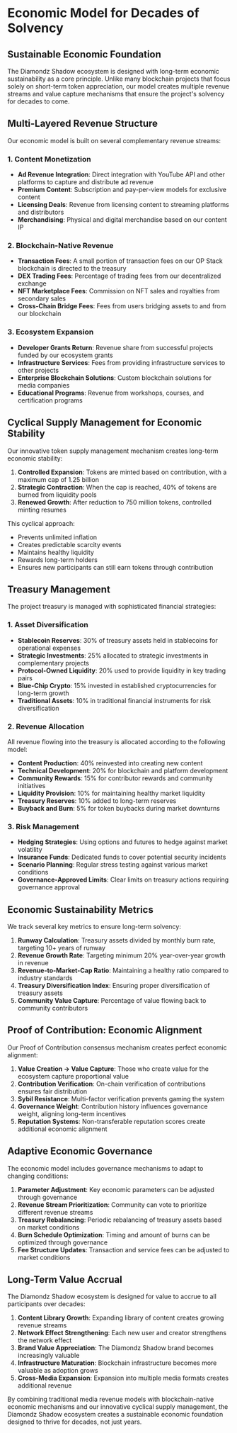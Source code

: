 # Economic Model for Decades of Solvency

## Sustainable Economic Foundation

The Diamondz Shadow ecosystem is designed with long-term economic sustainability as a core principle. Unlike many blockchain projects that focus solely on short-term token appreciation, our model creates multiple revenue streams and value capture mechanisms that ensure the project's solvency for decades to come.

## Multi-Layered Revenue Structure

Our economic model is built on several complementary revenue streams:

### 1. Content Monetization

- **Ad Revenue Integration**: Direct integration with YouTube API and other platforms to capture and distribute ad revenue
- **Premium Content**: Subscription and pay-per-view models for exclusive content
- **Licensing Deals**: Revenue from licensing content to streaming platforms and distributors
- **Merchandising**: Physical and digital merchandise based on our content IP

### 2. Blockchain-Native Revenue

- **Transaction Fees**: A small portion of transaction fees on our OP Stack blockchain is directed to the treasury
- **DEX Trading Fees**: Percentage of trading fees from our decentralized exchange
- **NFT Marketplace Fees**: Commission on NFT sales and royalties from secondary sales
- **Cross-Chain Bridge Fees**: Fees from users bridging assets to and from our blockchain

### 3. Ecosystem Expansion

- **Developer Grants Return**: Revenue share from successful projects funded by our ecosystem grants
- **Infrastructure Services**: Fees from providing infrastructure services to other projects
- **Enterprise Blockchain Solutions**: Custom blockchain solutions for media companies
- **Educational Programs**: Revenue from workshops, courses, and certification programs

## Cyclical Supply Management for Economic Stability

Our innovative token supply management mechanism creates long-term economic stability:

1. **Controlled Expansion**: Tokens are minted based on contribution, with a maximum cap of 1.25 billion
2. **Strategic Contraction**: When the cap is reached, 40% of tokens are burned from liquidity pools
3. **Renewed Growth**: After reduction to 750 million tokens, controlled minting resumes

This cyclical approach:
- Prevents unlimited inflation
- Creates predictable scarcity events
- Maintains healthy liquidity
- Rewards long-term holders
- Ensures new participants can still earn tokens through contribution

## Treasury Management

The project treasury is managed with sophisticated financial strategies:

### 1. Asset Diversification

- **Stablecoin Reserves**: 30% of treasury assets held in stablecoins for operational expenses
- **Strategic Investments**: 25% allocated to strategic investments in complementary projects
- **Protocol-Owned Liquidity**: 20% used to provide liquidity in key trading pairs
- **Blue-Chip Crypto**: 15% invested in established cryptocurrencies for long-term growth
- **Traditional Assets**: 10% in traditional financial instruments for risk diversification

### 2. Revenue Allocation

All revenue flowing into the treasury is allocated according to the following model:

- **Content Production**: 40% reinvested into creating new content
- **Technical Development**: 20% for blockchain and platform development
- **Community Rewards**: 15% for contributor rewards and community initiatives
- **Liquidity Provision**: 10% for maintaining healthy market liquidity
- **Treasury Reserves**: 10% added to long-term reserves
- **Buyback and Burn**: 5% for token buybacks during market downturns

### 3. Risk Management

- **Hedging Strategies**: Using options and futures to hedge against market volatility
- **Insurance Funds**: Dedicated funds to cover potential security incidents
- **Scenario Planning**: Regular stress testing against various market conditions
- **Governance-Approved Limits**: Clear limits on treasury actions requiring governance approval

## Economic Sustainability Metrics

We track several key metrics to ensure long-term solvency:

1. **Runway Calculation**: Treasury assets divided by monthly burn rate, targeting 10+ years of runway
2. **Revenue Growth Rate**: Targeting minimum 20% year-over-year growth in revenue
3. **Revenue-to-Market-Cap Ratio**: Maintaining a healthy ratio compared to industry standards
4. **Treasury Diversification Index**: Ensuring proper diversification of treasury assets
5. **Community Value Capture**: Percentage of value flowing back to community contributors

## Proof of Contribution: Economic Alignment

Our Proof of Contribution consensus mechanism creates perfect economic alignment:

1. **Value Creation → Value Capture**: Those who create value for the ecosystem capture proportional value
2. **Contribution Verification**: On-chain verification of contributions ensures fair distribution
3. **Sybil Resistance**: Multi-factor verification prevents gaming the system
4. **Governance Weight**: Contribution history influences governance weight, aligning long-term incentives
5. **Reputation Systems**: Non-transferable reputation scores create additional economic alignment

## Adaptive Economic Governance

The economic model includes governance mechanisms to adapt to changing conditions:

1. **Parameter Adjustment**: Key economic parameters can be adjusted through governance
2. **Revenue Stream Prioritization**: Community can vote to prioritize different revenue streams
3. **Treasury Rebalancing**: Periodic rebalancing of treasury assets based on market conditions
4. **Burn Schedule Optimization**: Timing and amount of burns can be optimized through governance
5. **Fee Structure Updates**: Transaction and service fees can be adjusted to market conditions

## Long-Term Value Accrual

The Diamondz Shadow ecosystem is designed for value to accrue to all participants over decades:

1. **Content Library Growth**: Expanding library of content creates growing revenue streams
2. **Network Effect Strengthening**: Each new user and creator strengthens the network effect
3. **Brand Value Appreciation**: The Diamondz Shadow brand becomes increasingly valuable
4. **Infrastructure Maturation**: Blockchain infrastructure becomes more valuable as adoption grows
5. **Cross-Media Expansion**: Expansion into multiple media formats creates additional revenue

By combining traditional media revenue models with blockchain-native economic mechanisms and our innovative cyclical supply management, the Diamondz Shadow ecosystem creates a sustainable economic foundation designed to thrive for decades, not just years.
